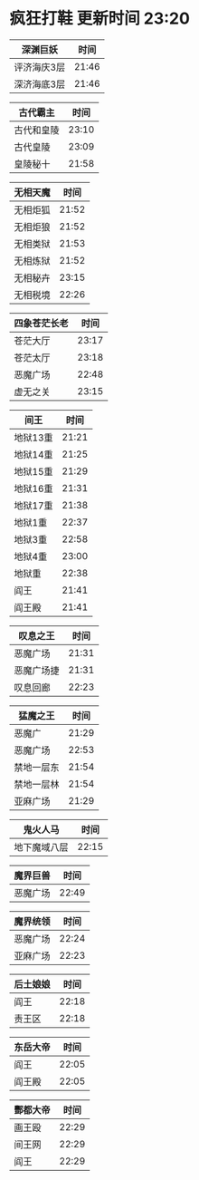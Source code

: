 # 疯狂打鞋 更新时间 23:20

| 深渊巨妖   | 时间    |
|--------|-------|
| 评济海庆3层 | 21:46 |
| 深济海底3层 | 21:46 |

| 古代霸主   | 时间    |
|--------|-------|
| 古代和皇陵 | 23:10 |
| 古代皇陵 | 23:09 |
| 皇陵秘十 | 21:58 |

| 无相天魔   | 时间    |
|--------|-------|
| 无相炬狐 | 21:52 |
| 无相炬狼 | 21:52 |
| 无相类狱 | 21:53 |
| 无相炼狱 | 21:52 |
| 无相秘卉 | 23:15 |
| 无相税境 | 22:26 |

| 四象苍茫长老   | 时间    |
|--------|-------|
| 苍茫大厅 | 23:17 |
| 苍茫太厅 | 23:18 |
| 恶魔广场 | 22:48 |
| 虚无之关 | 23:15 |

| 间王   | 时间    |
|--------|-------|
| 地狱13重 | 21:21 |
| 地狱14重 | 21:25 |
| 地狱15重 | 21:29 |
| 地狱16重 | 21:31 |
| 地狱17重 | 21:38 |
| 地狱1重 | 22:37 |
| 地狱3重 | 22:58 |
| 地狱4重 | 23:00 |
| 地狱重 | 22:38 |
| 阎王 | 21:41 |
| 阎王殿 | 21:41 |

| 叹息之王   | 时间    |
|--------|-------|
| 恶魔广场 | 21:31 |
| 恶魔广场捷 | 21:31 |
| 叹息回廊 | 22:23 |

| 猛魔之王   | 时间    |
|--------|-------|
| 恶魔广 | 21:29 |
| 恶魔广场 | 22:53 |
| 禁地一层东 | 21:54 |
| 禁地一层林 | 21:54 |
| 亚麻广场 | 21:29 |

| 鬼火人马   | 时间    |
|--------|-------|
| 地下魔域八层 | 22:15 |

| 魔界巨兽   | 时间    |
|--------|-------|
| 恶魔广场 | 22:49 |

| 魔界统领   | 时间    |
|--------|-------|
| 恶魔广场 | 22:24 |
| 亚麻广场 | 22:23 |

| 后土娘娘   | 时间    |
|--------|-------|
| 阎王 | 22:18 |
| 责王区 | 22:18 |

| 东岳大帝   | 时间    |
|--------|-------|
| 阎王 | 22:05 |
| 阎王殿 | 22:05 |

| 酆都大帝   | 时间    |
|--------|-------|
| 画王殴 | 22:29 |
| 间王网 | 22:29 |
| 阎王 | 22:29 |